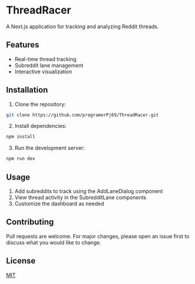 # ThreadRacer

A Next.js application for tracking and analyzing Reddit threads.

## Features
- Real-time thread tracking
- Subreddit lane management
- Interactive visualization

## Installation
1. Clone the repository:
```bash
git clone https://github.com/programerPj69/ThreadRacer.git
```
2. Install dependencies:
```bash
npm install
```
3. Run the development server:
```bash
npm run dev
```

## Usage
1. Add subreddits to track using the AddLaneDialog component
2. View thread activity in the SubredditLane components
3. Customize the dashboard as needed

## Contributing
Pull requests are welcome. For major changes, please open an issue first to discuss what you would like to change.

## License
[MIT](https://choosealicense.com/licenses/mit/)

